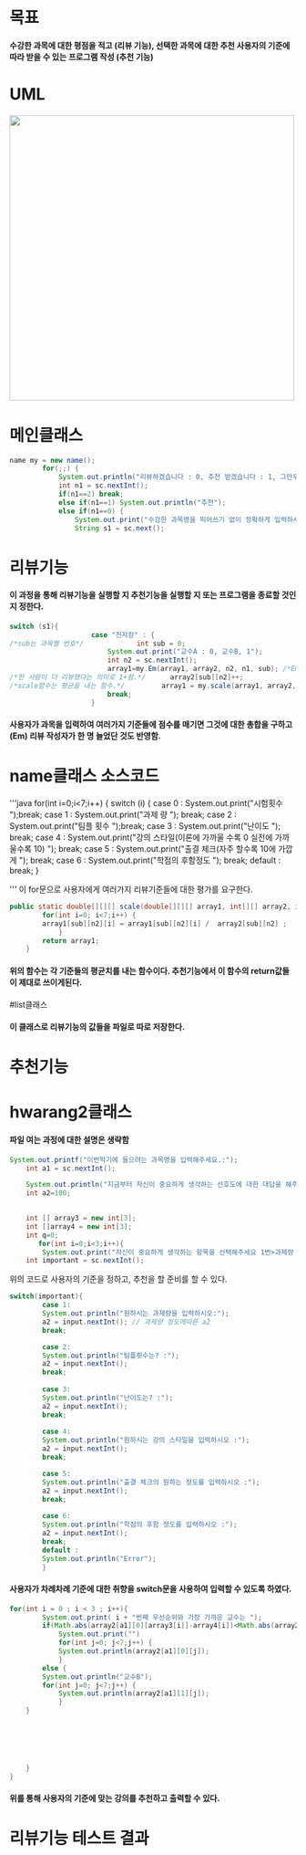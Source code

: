 # 목표  
#### 수강한 과목에 대한 평점을 적고 (리뷰 기능), 선택한 과목에 대한 추천 사용자의 기준에 따라 받을 수 있는 프로그램 작성 (추천 기능)  

# UML  
#### <image width = 500 src = "https://user-images.githubusercontent.com/58559928/70268757-7029ee80-17e4-11ea-9282-40e55760773e.png">



# 메인클래스  
``` java
name my = new name();
		for(;;) {
			System.out.println("리뷰하겠습니다 : 0, 추천 받겠습니다 : 1, 그만두겠습니다 : 2");
			int n1 = sc.nextInt();
			if(n1==2) break;
			else if(n1==1) System.out.println("추천");
			else if(n1==0) {
				System.out.print("수강한 과목명을 띄어쓰기 없이 정확하게 입력하시오.");
				String s1 = sc.next();

```


# 리뷰기능  
#### 이 과정을 통해 리뷰기능을 실행할 지 추천기능을 실행할 지 또는 프로그램을 종료할 것인지 정한다.   




``` java
switch (s1){
					case "전자장" : {
/*sub는 과목별 번호*/				int sub = 0;
						System.out.print("교수A : 0, 교수B, 1");
						int n2 = sc.nextInt();
						array1=my.Em(array1, array2, n2, n1, sub); /*Em함수는 리뷰 시 특징 점수의 총 합을 얻는 함수*/
/*한 사람이 더 리뷰했다는 의미로 1+함.*/		array2[sub][n2]++;
/*scale함수는 평균을 내는 함수.*/			array1 = my.scale(array1, array2, n2, n1, sub);
						break;
					}

```

#### 사용자가 과목을 입력하여 여러가지 기준들에 점수를 매기면 그것에 대한 총합을 구하고 (Em) 리뷰 작성자가 한 명 늘었단 것도 반영함. 


# name클래스 소스코드


'''java
for(int i=0;i<7;i++) {
			switch (i) {
				case 0 : System.out.print("시험횟수 ");break;
				case 1 : System.out.print("과제 량 "); break;
				case 2 : System.out.print("팀플 횟수 ");break;
				case 3 : System.out.print("난이도 "); break;
				case 4 : System.out.print("강의 스타일(이론에 가까울 수록 0 실전에 가까울수록 10) "); break;
				case 5 : System.out.print("출결 체크(자주 할수록 10에 가깝게 "); break;
				case 6 : System.out.print("학점의 후함정도 "); break;
				default : break;
			}

'''
이 for문으로 사용자에게 여러가지 리뷰기준들에 대한 평가를 요구한다. 


``` java
public static double[][][] scale(double[][][] array1, int[][] array2, int n2, int n1, int sub){
		for(int i=0; i<7;i++) {
		array1[sub][n2][i] = array1[sub][n2][i] /  array2[sub][n2] ;
			}	
		return array1;
	}

```
#### 위의 함수는 각 기준들의 평균치를 내는 함수이다. 추천기능에서 이 함수의 return값들이 제대로 쓰이게된다.  

#list클래스

#### 이 클래스로 리뷰기능의 값들을 파일로 따로 저장한다. 


# 추천기능  

# hwarang2클래스  
#### 파일 여는 과정에 대한 설명은 생략함

``` java
System.out.printf("이번학기에 들으려는 과목명을 입력해주세요.:");
	int a1 = sc.nextInt();

	System.out.println("지금부터 자신이 중요하게 생각하는 선호도에 대한 대답을 해주시면 됩니다. 차례대로 첫번째 두번째 세번쨰 선호하는 순서대로 작성해 주세요");
	int a2=100;

	
	int [] array3 = new int[3];
	int []array4 = new int[3];
	int q=0;
       for(int i=0;i<3;i++){
		System.out.print("자신이 중요하게 생각하는 항목을 선택해주세요 1번>과제량 ,2번>팀플, 3번>난이도 , 4번> 강의 스타일 , 5번>출결체크 , 6번> 학점의 후함: "); // 1번부터 ~6번까지 중에 
	int important = sc.nextInt();


```
위의 코드로 사용자의 기준을 정하고, 추천을 할 준비를 할 수 있다. 

``` java
switch(important){
		case 1:
		System.out.println("원하시는 과제량을 입력하시오:");
		a2 = input.nextInt(); // 과제량 정도에따른 a2
		break;

		case 2:
		System.out.println("팀플횟수는? :");
		a2 = input.nextInt();
		break;
		
		case 3:
		System.out.println("난이도는? :");
		a2 = input.nextInt();
		break;
	
		case 4:
		System.out.println("원하시는 강의 스타일을 입력하시오 :");
		a2 = input.nextInt();
		break;

		case 5:
		System.out.println("출결 체크의 원하는 정도를 입력하시오 :");
		a2 = input.nextInt();
		break;
		
		case 6:
		System.out.println("학점의 후함 정도를 입력하시오 :");
		a2 = input.nextInt();
		break;
		default :
		System.out.println("Error");
		}

```
#### 사용자가 차례차례 기준에 대한 취향을 switch문을 사용하여 입력할 수 있도록 하였다.

``` java
for(int i = 0 ; i < 3 ; i++){
		System.out.print( i + "번째 우선순위와 가장 가까운 교수는 ");
		if(Math.abs(array2[a1][0][array3[i]]-array4[i])<Math.abs(array2[a1][1][array3[i]]-array4[i])) {
			System.out.print("")
			for(int j=0; j<7;j++) {
			System.out.println(array2[a1][0][j]);
			}
		else {
		System.out.println("교수B");
		for(int j=0; j<7;j++) {
			System.out.println(array2[a1][1][j]);
			}	
	}

	

	


	}
}

```
#### 위를 통해 사용자의 기준에 맞는 강의를 추천하고 출력할 수 있다. 


# 리뷰기능 테스트 결과


